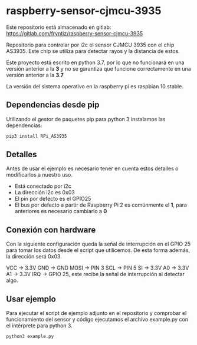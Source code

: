 # raspberry-sensor-cjmcu-3935

Este repositorio está almacenado en gitlab:
https://gitlab.com/fryntiz/raspberry-sensor-cjmcu-3935

Repositorio para controlar por i2c el sensor CJMCU 3935 con el chip AS3935.
Este chip se utiliza para detectar rayos y la distancia de estos.

Este proyecto está escrito en python 3.7, por lo que no funcionará en una
versión anterior a la **3** y no se garantiza que funcione correctamente en
una versión anterior a la **3.7**

La versión del sistema operativo en la raspberry pi es raspbian 10 stable.

## Dependencias desde pip

Utilizando el gestor de paquetes pip para python 3 instalamos las dependencias:

```bash
pip3 install RPi_AS3935
```

## Detalles

Antes de usar el ejemplo es necesario tener en cuenta estos detalles o
modificarlos a nuestro uso.

- Está conectado por i2c
- La dirección i2c es 0x03
- El pin por defecto es el GPIO25
- El bus por defecto a partir de Raspberry Pi 2 es comúnmente el **1**, 
para anteriores es necesario cambiarlo a **0**

## Conexión con hardware

Con la siguiente configuración queda la señal de interrupción en el GPIO 25 para tomar los datos desde el script que utilicemos.
De esta forma además, la dirección será 0x03.

VCC → 3.3V
GND → GND
MOSI → PIN 3
SCL → PIN 5
SI → 3.3V
A0 → 3.3V
A1 → 3.3V
IRQ → GPIO 25, este recibe la señal de interrupción al detectar algo.

## Usar ejemplo

Para ejecutar el script de ejemplo adjunto en el repositorio y comprobar
el funcionamiento del sensor y código ejecutamos el archivo example.py con
el intérprete para python 3.

```bash
python3 example.py
```